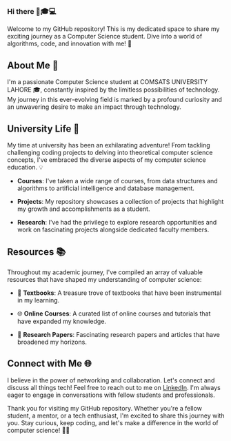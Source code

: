 ### Hi there 👋🎓💻

Welcome to my GitHub repository! This is my dedicated space to share my exciting journey as a Computer Science student. Dive into a world of algorithms, code, and innovation with me! 🚀

## About Me 👋

I'm a passionate Computer Science student at COMSATS UNIVERSITY LAHORE 🎓, constantly inspired by the limitless possibilities of technology. My journey in this ever-evolving field is marked by a profound curiosity and an unwavering desire to make an impact through technology.

## University Life 🏫

My time at university has been an exhilarating adventure! From tackling challenging coding projects to delving into theoretical computer science concepts, I've embraced the diverse aspects of my computer science education. 💡

- **Courses**: I've taken a wide range of courses, from data structures and algorithms to artificial intelligence and database management.

- **Projects**: My repository showcases a collection of projects that highlight my growth and accomplishments as a student.

- **Research**: I've had the privilege to explore research opportunities and work on fascinating projects alongside dedicated faculty members.

## Resources 📚

Throughout my academic journey, I've compiled an array of valuable resources that have shaped my understanding of computer science:

- 📖 **Textbooks**: A treasure trove of textbooks that have been instrumental in my learning.

- 🌐 **Online Courses**: A curated list of online courses and tutorials that have expanded my knowledge.

- 📰 **Research Papers**: Fascinating research papers and articles that have broadened my horizons.

## Connect with Me 🌐

I believe in the power of networking and collaboration. Let's connect and discuss all things tech! Feel free to reach out to me on [LinkedIn](https://www.linkedin.com/in/ayesha-rao-b765bb21a/). I'm always eager to engage in conversations with fellow students and professionals.

Thank you for visiting my GitHub repository. Whether you're a fellow student, a mentor, or a tech enthusiast, I'm excited to share this journey with you. Stay curious, keep coding, and let's make a difference in the world of computer science! 🌟💡


<!--
**Ayesha-Rao/Ayesha-Rao** is a ✨ _special_ ✨ repository because its `README.md` (this file) appears on your GitHub profile.

Here are some ideas to get you started:

- 🔭 I’m currently working on ...
- 🌱 I’m currently learning ...
- 👯 I’m looking to collaborate on ...
- 🤔 I’m looking for help with ...
- 💬 Ask me about ...
- 📫 How to reach me: ...
- 😄 Pronouns: ...
- ⚡ Fun fact: ...
-->
